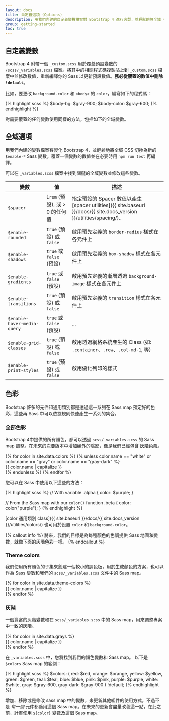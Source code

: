 ```yaml
---
layout: docs
title: 自定義選項 (Options)
description: 用我們內建的自定義變數檔案對 Bootstrap 4 進行客製，並輕鬆的將全域 CSS 切換為新的的 Sass 變數。
group: getting-started
toc: true
---
```


## 自定義變數

Bootstrap 4 附帶一個 `_custom.scss` 用於覆蓋預設變數的 `/scss/_variables.scss` 檔案。將其中的相關程式碼複製貼上到 `_custom.scss` 檔案中並修改數值，重新編譯你的 Sass 以更新預設數值。**務必從覆蓋的數值中刪除 `!default`**。

比如，要更改 `background-color` 和 `<body>` 的 `color`，編寫如下的程式碼：

{% highlight scss %}
$body-bg:    $gray-900;
$body-color: $gray-600;
{% endhighlight %}

對需要覆蓋的任何變數使用同樣的方法，包括如下的全域變數。

## 全域選項

用我們內建的變數檔案客製化 Bootstrap 4，並輕鬆地將全域 CSS 切換為新的 `$enable-*` Sass 變數。覆蓋一個變數的數值並在必要時用 `npm run test` 再編譯。

可以在 `_variables.scss` 檔案中找到關鍵的全域變數並修改這些變數。

| 變數                    | 值                             | 描述                                                                            |
| --------------------------- | ---------------------------------- | -------------------------------------------------------------------------------------- |
| `$spacer`                   | `1rem` (預設), 或 > 0 的任何值 | 指定預設的 Spacer 數值以產生 [spacer utilities]({{ site.baseurl }}/docs/{{ site.docs_version }}/utilities/spacing/).. |
| `$enable-rounded`           | `true` (預設) 或 `false`        | 啟用預先定義的 `border-radius` 樣式在各元件上                  |
| `$enable-shadows`           | `true` 或 `false` (預設)        | 啟用預先定義的 `box-shadow` 樣式在各元件上                        |
| `$enable-gradients`         | `true` 或 `false` (預設)        | 啟用預先定義的漸層透過 `background-image` 樣式在各元件上          |
| `$enable-transitions`       | `true` (預設) 或 `false`        | 啟用預先定義的 `transition` 樣式在各元件上                             |
| `$enable-hover-media-query` | `true` 或 `false` (預設)        | ...               |
| `$enable-grid-classes`      | `true` (預設) 或 `false`        | 啟用透過網格系統產生的 Class  (如: `.container`、`.row`、`.col-md-1`, 等)|
| `$enable-print-styles`      | `true` (預設) 或 `false`        | 啟用優化列印的樣式                               |

## 色彩

Bootstrap 許多的元件和通用類別都是透過這一系列在 Sass map 預定好的色彩，這些再 Sass 中可以依據規則快速產生一系列的集合。

### 全部色彩

Bootstrap 4中提供的所有顏色，都可以透過 `scss/_variables.scss` 的 Sass map 調整。在未來的次要版本中增加額外的陰影，像是我們已經包含 [灰階色票](#grays)。

<div class="row">
  {% for color in site.data.colors %}
    {% unless color.name == "white" or color.name == "gray" or color.name == "gray-dark" %}
    <div class="col-md-4">
        <div class="p-3 mb-3 swatch-{{ color.name }}">{{ color.name | capitalize }}</div>
    </div>
    {% endunless %}
  {% endfor %}
</div>

您可以在 Sass 中使用以下這些的方法：

{% highlight scss %}
// With variable
.alpha { color: $purple; }

// From the Sass map with our `color()` function
.beta { color: color("purple"); }
{% endhighlight %}


[color 通用類別 class]({{ site.baseurl }}/docs/{{ site.docs_version }}/utilities/colors/) 也可用於設置 `color` 和 `background-color`。

{% callout info %}
將來，我們的目標是為每種顏色的色調提供 Sass 地圖和變數，就像下面的灰階色彩一樣。
{% endcallout %}

### Theme colors


我們使用所有顏色的子集來創建一個較小的調色板，用於生成顏色的方案，也可以作為 Sass 變數和我們的 `scss/_variables.scss` 文件中的 Sass map。

<div class="row">
  {% for color in site.data.theme-colors %}
    <div class="col-md-4">
      <div class="p-3 mb-3 swatch-{{ color.name }}">{{ color.name | capitalize }}</div>
    </div>
  {% endfor %}
</div>

### 灰階

一個豐富的灰階變數和在 `scss/_variables.scss` 中的 Sass map，用來調整專案中一致的灰階。

<div class="row mb-3">
  <div class="col-md-4">
    {% for color in site.data.grays %}
      <div class="p-3 swatch-{{ color.name }}">{{ color.name | capitalize }}</div>
    {% endfor %}
  </div>
</div>

在 `_variables.scss` 中，您將找到我們的顏色變數和 Sass map。 以下是 `$colors` Sass map 的範例：

{% highlight scss %}
$colors: (
  red: $red,
  orange: $orange,
  yellow: $yellow,
  green: $green,
  teal: $teal,
  blue: $blue,
  pink: $pink,
  purple: $purple,
  white: $white,
  gray: $gray-600,
  gray-dark: $gray-900
) !default;
{% endhighlight %}

增加、移除或是修改 sass map 中的變數，來更新其他組件的使用方式。不過不是 _每一個_ 元件都適用這個 Sass map。在未來的更新會盡量改善這一點，在此之前，計畫使用 `${color}` 變數及這個 Sass map。
